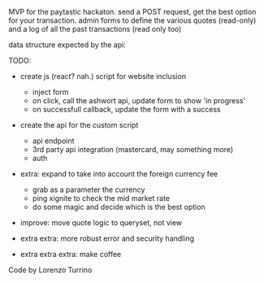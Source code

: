 MVP for the paytastic hackaton. send a POST request, get the best option for your transaction. admin forms to define the various quotes (read-only) and a log of all the past transactions (read only too)

data structure expected by the api:
    


TODO:
 - create js (react? nah.) script for website inclusion
    - inject form
    - on click, call the ashwort api, update form to show 'in progress'
    - on successfull callback, update the form with a success
    
 - create the api for the custom script
    - api endpoint
    - 3rd party api integration (mastercard, may something more)
    - auth
    
 - extra: expand to take into account the foreign currency fee
    - grab as a parameter the currency
    - ping xignite to check the mid market rate
    - do some magic and decide which is the best option
    
 - improve: move quote logic to queryset, not view
 
 - extra extra: more robust error and security handling
 
 - extra extra extra: make coffee
 
 
 Code by Lorenzo Turrino
